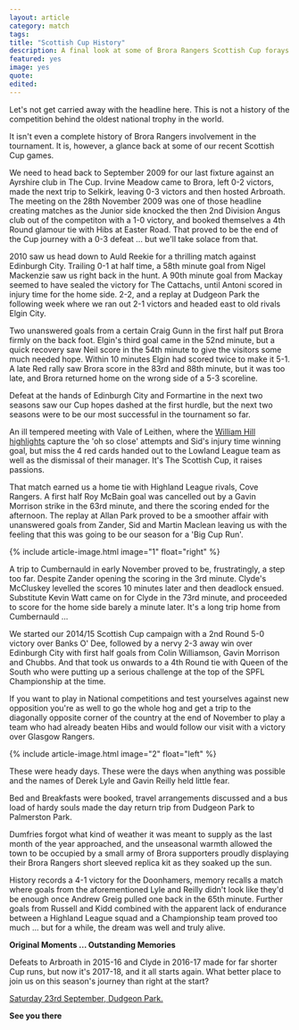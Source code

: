 ```yaml
---
layout: article
category: match
tags:
title: "Scottish Cup History"
description: A final look at some of Brora Rangers Scottish Cup forays ahead of our Round 1 tie against Girvan FC
featured: yes
image: yes
quote:
edited:
---
```

Let's not get carried away with the headline here. This is not a history of the competition behind the oldest national trophy in the world.

It isn't even a complete history of Brora Rangers involvement in the tournament. It is, however, a glance back at some of our recent Scottish Cup games.

We need to head back to September 2009 for our last fixture against an Ayrshire club in The Cup. Irvine Meadow came to Brora, left 0-2 victors, made the next trip to Selkirk, leaving 0-3 victors and then hosted Arbroath. The meeting on the 28th November 2009 was one of those headline creating matches as the Junior side knocked the then 2nd Division Angus club out of the competiton with a 1-0 victory, and booked themselves a 4th Round glamour tie with Hibs at Easter Road. That proved to be the end of the Cup journey with a 0-3 defeat ... but we'll take solace from that.

2010 saw us head down to Auld Reekie for a thrilling match against Edinburgh City. Trailing 0-1 at half time, a 58th minute goal from Nigel Mackenzie saw us right back in the hunt. A 90th minute goal from Mackay seemed to have sealed the victory for The Cattachs, until Antoni scored in injury time for the home side. 2-2, and a replay at Dudgeon Park the following week where we ran out 2-1 victors and headed east to old rivals Elgin City.

Two unanswered goals from a certain Craig Gunn in the first half put Brora firmly on the back foot. Elgin's third goal came in the 52nd minute, but a quick recovery saw Neil score in the 54th minute to give the visitors some much needed hope. Within 10 minutes Elgin had scored twice to make it 5-1. A late Red rally saw Brora score in the 83rd and 88th minute, but it was too late, and Brora returned home on the wrong side of a 5-3 scoreline.

Defeat at the hands of Edinburgh City and Formartine in the next two seasons saw our Cup hopes dashed at the first hurdle, but the next two seasons were to be our most successful in the tournament so far.

An ill tempered meeting with Vale of Leithen, where the [William Hill highlights](https://www.youtube.com/watch?v=WXhK1uHeSB4) capture the 'oh so close' attempts and Sid's injury time winning goal, but miss the 4 red cards handed out to the Lowland League team as well as the dismissal of their manager. It's The Scottish Cup, it raises passions.

That match earned us a home tie with Highland League rivals, Cove Rangers. A first half Roy McBain goal was cancelled out by a Gavin Morrison strike in the 63rd minute, and there the scoring ended for the afternoon. The replay at Allan Park proved to be a smoother affair with unanswered goals from Zander, Sid and Martin Maclean leaving us with the feeling that this was going to be our season for a 'Big Cup Run'.

{% include article-image.html image="1" float="right" %}

A trip to Cumbernauld in early November proved to be, frustratingly, a step too far. Despite Zander opening the scoring in the 3rd minute. Clyde's McCluskey levelled the scores 10 minutes later and then deadlock ensued. Substitute Kevin Watt came on for Clyde in the 73rd minute, and proceeded to score for the home side barely a minute later. It's a long trip home from Cumbernauld ...

We started our 2014/15 Scottish Cup campaign with a 2nd Round 5-0 victory over Banks O' Dee, followed by a nervy 2-3 away win over Edinburgh City with first half goals from Colin Williamson, Gavin Morrison and Chubbs. And that took us onwards to a 4th Round tie with Queen of the South who were putting up a serious challenge at the top of the SPFL Championship at the time.

If you want to play in National competitions and test yourselves against new opposition you're as well to go the whole hog and get a trip to the diagonally opposite corner of the country at the end of November to play a team who had already beaten Hibs and would follow our visit with a victory over Glasgow Rangers.

{% include article-image.html image="2" float="left" %}

These were heady days. These were the days when anything was possible and the names of Derek Lyle and Gavin Reilly held little fear.

Bed and Breakfasts were booked, travel arrangements discussed and a bus load of hardy souls made the day return trip from Dudgeon Park to Palmerston Park.

Dumfries forgot what kind of weather it was meant to supply as the last month of the year approached, and the unseasonal warmth allowed the town to be occupied by a small army of Brora supporters proudly displaying their Brora Rangers short sleeved replica kit as they soaked up the sun.

History records a 4-1 victory for the Doonhamers, memory recalls a match where goals from the aforementioned Lyle and Reilly didn't look like they'd be enough once Andrew Greig pulled one back in the 65th minute. Further goals from Russell and Kidd combined with the apparent lack of endurance between a Highland League squad and a Championship team proved too much ... but for a while, the dream was well and truly alive.

**Original Moments ... Outstanding Memories**

Defeats to Arbroath in 2015-16 and Clyde in 2016-17 made for far shorter Cup runs, but now it's 2017-18, and it all starts again. What better place to join us on this season's journey than right at the start?

[Saturday 23rd September, Dudgeon Park.](/2017/09/23/girvan-home/)

**See you there**
